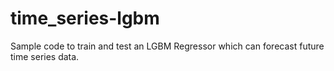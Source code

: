 # time_series-lgbm
Sample code to train and test an LGBM Regressor which can forecast future time series data.
